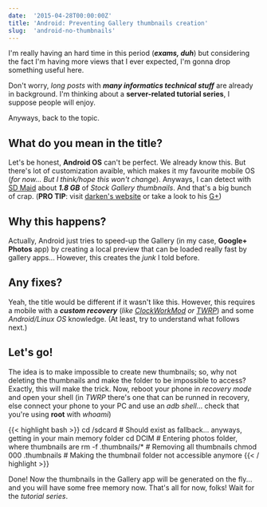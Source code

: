 ```yaml
---
date:  '2015-04-28T00:00:00Z'
title: 'Android: Preventing Gallery thumbnails creation'
slug:  'android-no-thumbnails'
---
```


I'm really having an hard time in this period (***exams, duh***) but considering
the fact I'm having more views that I ever expected,
I'm gonna drop something useful here.

Don't worry, *long posts* with ***many informatics technical stuff*** are
already in background.
I'm thinking about a **server-related tutorial series**, I suppose people will
enjoy.

Anyways, back to the topic.

## What do you mean in the title?
Let's be honest, **Android OS** can't be perfect. We already know this.
But there's lot of customization avaible, which makes it my favourite mobile OS
(*for now... But I think/hope this won't change*).
Anyways, I can detect with [SD Maid](https://play.google.com/store/apps/details?id=eu.thedarken.sdm)
about ***1.8 GB*** of *Stock Gallery thumbnails*. And that's a big bunch of crap.
(**PRO TIP**: visit [darken's website](http://darken.eu/) or take a look to his
[G+](https://plus.google.com/u/0/116634499773478773276/))

## Why this happens?
Actually, Android just tries to speed-up the Gallery (in my case, **Google+ Photos**
app) by creating a local preview that can be loaded really fast by gallery apps...
However, this creates the *junk* I told before.

## Any fixes?
Yeah, the title would be different if it wasn't like this.
However, this requires a mobile with a ***custom recovery***
(*like [ClockWorkMod](http://clockworkmod.com/rommanager) or [TWRP](http://teamw.in/Devices/)*)
and some *Android/Linux OS* knowledge.
(At least, try to understand what follows next.)

## Let's go!
The idea is to make impossible to create new thumbnails; so, why not deleting the
thumbnails and make the folder to be impossible to access?
Exactly, this will make the trick.
Now, reboot your phone in *recovery mode* and open your shell (in *TWRP* there's
one that can be runned in recovery, else connect your phone to your PC and use
an *adb shell*... check that you're using **root** with *whoami*)

{{< highlight bash >}}
cd /sdcard # Should exist as fallback... anyways, getting in your main memory folder
cd DCIM # Entering photos folder, where thumbnails are
rm -f .thumbnails/* # Removing all thumbnails
chmod 000 .thumbnails # Making the thumbnail folder not accessible anymore
{{< / highlight >}}

Done! Now the thumbnails in the Gallery app will be generated on the fly... and you will have some free memory now.
That's all for now, folks!
Wait for the *tutorial series*.

